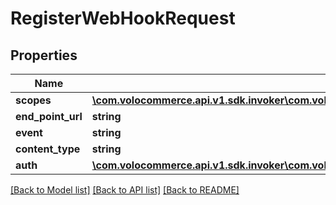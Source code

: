 # RegisterWebHookRequest

## Properties
Name | Type | Description | Notes
------------ | ------------- | ------------- | -------------
**scopes** | [**\com.volocommerce.api.v1.sdk.invoker\com.volocommerce.api.v1.sdk.model\WebHookRequestScope[]**](WebHookRequestScope.md) |  | [optional] 
**end_point_url** | **string** |  | [optional] 
**event** | **string** |  | [optional] 
**content_type** | **string** |  | [optional] 
**auth** | [**\com.volocommerce.api.v1.sdk.invoker\com.volocommerce.api.v1.sdk.model\WebHookAuth**](WebHookAuth.md) |  | [optional] 

[[Back to Model list]](../README.md#documentation-for-models) [[Back to API list]](../README.md#documentation-for-api-endpoints) [[Back to README]](../README.md)


